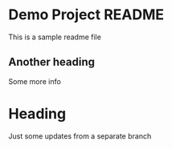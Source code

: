# Demo Project README

This is a sample readme file

## Another heading

Some more info

# Heading

Just some updates from a separate branch
